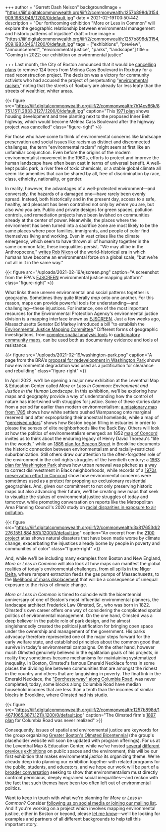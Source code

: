 +++
author = "Garrett Dash Nelson"
backgroundImage = "https://iiif.digitalcommonwealth.org/iiif/2/commonwealth:1257b898d/3154,909,1983,946/,1200/0/default.jpg"
date = 2021-02-19T00:50:44Z
description = "Our forthcoming exhibition \"More or Less in Common\" will explore the geographic relationship between environmental management and historic patterns of injustice"
draft = true
image = "https://iiif.digitalcommonwealth.org/iiif/2/commonwealth:1257b898d/3154,909,1983,946/,1200/0/default.jpg"
tags = ["exhibitions", "preview", "announcement", "environmental justice", "parks", "landscape"]
title = "Coming in 2022: our exhibition on environmental justice"

+++
Last month, the City of Boston announced that it would be [cancelling plans](https://www.boston.com/news/local-news/2021/01/22/melnea-cass-boulevard-plans-scrapped) to remove 124 trees from Melnea Cass Boulevard in Roxbury for a road reconstruction project. The decision was a victory for community activists who had accused the project of perpetuating "[environmental racism](https://www.boston.com/news/local-news/2020/08/24/residents-condemn-plan-to-remove-roxbury-trees)," noting that the streets of Roxbury are already far less leafy than the streets of wealthier, whiter areas.

{{< figure src="https://iiif.digitalcommonwealth.org/iiif/2/commonwealth:7h14cv86k/8751,1511,2833,3127/,1200/0/default.jpg" caption="This [1971 plan](https://collections.leventhalmap.org/search/commonwealth:7h14cv859) shows housing development and tree planting next to the proposed Inner Belt highway, which would become Melnea Cass Boulevard after the highway project was cancelled" class="figure-right" >}}

For those who have come to think of environmental concerns like landscape preservation and social issues like racism as distinct and disconnected challenges, the term "environmental racism" might seem at first like an unfamiliar conjunction. Even before the origins of the modern environmentalist movement in the 1960s, efforts to protect and improve the human landscape have often been cast in terms of universal benefit. A well-kept public park, a river free of toxic chemicals, or a stable global climate all seem like amenities that can be shared by all, free of discrimination by race, class, ethnicity, nationality, or gender.

In reality, however, the advantages of a well-protected environment—and conversely, the hazards of a damaged one—have rarely been evenly spread. Instead, both historically and in the present day, access to a safe, healthy, and pleasant has been controlled not only by _where_ you are, but also _who_ you are. Public and private designs for green spaces, pollution controls, and remediation projects have been lavished on communities already at the center of power. Meanwhile, the places where the environment has been turned into a sacrifice zone are most likely to be the same places where poor families, immigrants, and people of color find themselves living and working. Even in vast crises like the climate emergency, which seem to have thrown all of humanity together in the same common fate, these inequalities persist. "We may all be in the Anthropocene," [writes Rob Nixon](https://edgeeffects.net/anthropocene-promise-and-pitfalls/) of the world-historical era in which humans have become an environmental force on a global scale, "but we’re not all in it in the same way."

{{< figure src="/uploads/2021-02-19/ejscreen.png" caption="A screenshot from the EPA's [EJSCREEN](https://ejscreen.epa.gov/mapper/) environmental justice mapping platform" class="figure-right" >}}

What links these uneven environmental and social patterns together is geography. Sometimes they quite literally _map_ onto one another. For this reason, maps can provide powerful tools for understanding—and challenging—these injustices. For instance, one of the most important resources for the Environmental Protection Agency's environmental justice division is a mapping interface known as [EJSCREEN](https://www.epa.gov/ejscreen). Just a few weeks ago, Massachusetts Senator Ed Markey introduced a bill "to establish the [Environmental Justice Mapping Committee](https://www.markey.senate.gov/imo/media/doc/(1.28.21)%20Environmental%20Justice%20Mapping%20and%20Data%20Collection%20Act%20of%202021%20FINAL.pdf)." Different forms of geographic investigations, from [complex spatial analysis tools](https://www.ncbi.nlm.nih.gov/pmc/articles/PMC5889081/) to [participatory community maps](https://livinglotsnyc.org/#11/40.7300/-73.9900), can be used both as documentary evidence and tools of resistance.

{{< figure src="/uploads/2021-02-19/washington-park.png" caption="A page from the BRA's [proposal for redevelopment in Washington Park](https://archive.org/details/yournewwashingto00bost/page/n7/mode/2up) shows how environmental degradation was used as a justification for clearance and rebuilding" class="figure-right" >}}

In April 2022, we'll be opening a major new exhibition at the Leventhal Map & Education Center called _More or Less in Common: Environment and Justice in the Human Landscape._ In this exhibition, we'll be exploring how maps and geography provide a way of understanding how the control of nature has intertwined with struggles for justice. Some of these stories date from a period far earlier than modern environmentalism: [a missionary map from 1785](https://collections.leventhalmap.org/search/commonwealth:cj82kr37q) shows how white settlers pushed Wampanoag onto marginal reserved land after expropriating their ancestral homelands, while a map of "[perceived odors](https://bpl.bibliocommons.com/item/show/6601328075)" shows how Boston began filling in estuaries in order to please the senses of elite neighborhoods like the Back Bay. Others will look at how the politics of environmentalism emerged: an 1852 [map of Concord](https://collections.leventhalmap.org/search/commonwealth:1257bc79t) invites us to think about the enduring legacy of Henry David Thoreau's "life in the woods," while an [1886 plan for Beacon Street](https://collections.leventhalmap.org/search/commonwealth:3f4635233) in Brookline documents the historic connection between environmentalism and racially-restricted suburbanization. Still others draw our attention to the often-forgotten role of the environment in the civil rights struggles of the twentieth century: a [1963 plan for Washington Park](https://archive.org/details/yournewwashingto00bost/page/n1/mode/2up) shows how urban renewal was pitched as a way to correct disinvestment in Black neighborhoods, while records of a [1970s preservation effort in Concord](https://concordlibrary.org/special-collections/fin_aids/SwampBrook) show how environmental concerns were sometimes used as a pretext for propping up exclusionary residential geographies. And, given our commitment to not only preserving historic maps but also advancing their future, we'll be creating new maps that seek to visualize the stakes of environmental justice struggles of today and tomorrow, while promoting conversation on reports like the Metropolitan Area Planning Council's 2020 study on [racial disparities in exposure to air pollution](https://www.mapc.org/pollution-disparities-covid19/).

{{< figure src="https://iiif.digitalcommonwealth.org/iiif/2/commonwealth:3x817653d/2276,1551,884,581/,1200/0/default.jpg" caption="An excerpt from the [2100 project](https://collections.leventhalmap.org/search/commonwealth:3x817530w) atlas shows natural disasters that have been made worse by climate change, exacerbating the injustices already borne by people in poverty and communities of color" class="figure-right" >}}

And, while we'll be including many examples from Boston and New England, _More or Less in Common_ will also look at how maps can manifest the global realities of today's environmental challenges, from [oil spills in the Niger Delta](https://labs.mapbox.com/amnesty/), where rampant extraction feeds the gas pumps of Massachusetts, to the [likelihood of mass displacement](https://environmentalmigration.iom.int/maps) that will be a consequence of unequal exposure to the risks of climate change.

_More or Less in Common_ is timed to coincide with the bicentennial anniversary of one of Boston's most influential environmental planners, the landscape architect Frederick Law Olmsted, Sr., who was born in 1822. Olmsted's own career offers one way of considering the complicated spatial politics of environmental management. On the one hand, Olmsted was a deep believer in the public role of park design, and he almost singlehandedly created the political justification for bringing open space under the ownership and management of the government. His parks advocacy therefore represented one of the major steps forward for the early welfare state, and established principles about the common good that survive in today's environmental campaigns. On the other hand, however much Olmsted genuinely believed in the egalitarian goals of his projects, in reality they sometimes became mechanisms for maintaining systematized inequality. In Boston, Olmsted's famous Emerald Necklace forms in some places the dividing line between communities that are amongst the richest in the country and others that are languishing in poverty. The final link in the Emerald Necklace, the ["Dorchesterway" along Columbia Road](https://collections.leventhalmap.org/search/commonwealth:1257b8974), was never completed; today, some blocks along Columbia Road have median household incomes that are less than a tenth than the incomes of similar blocks in Brookline, where Olmsted had his studio.

{{< figure src="https://iiif.digitalcommonwealth.org/iiif/2/commonwealth:1257b898d/1467,1065,3871,1211/,1200/0/default.jpg" caption="The Olmsted firm's [1897 plan](https://collections.leventhalmap.org/search/commonwealth:1257b8974) for Columbia Road was never realized" >}}

Consequently, issues of spatial and environmental justice are keywords for the group organizing [Greater Boston's Olmsted Bicentennial](https://flonow.org) (the group's placeholder website will soon be updated with program offerings). For us at the Leventhal Map & Education Center, while we've hosted [several](https://collections.leventhalmap.org/exhibits/21) [different](https://collections.leventhalmap.org/exhibits/1) [previous](https://collections.leventhalmap.org/exhibits/12) [exhibitions](https://collections.leventhalmap.org/exhibits/5) on public spaces and the environment, this will be our first exhibition that makes environmental _justice_ its organizing theme. We're already deep into planning our exhibition together with related programs for the public, students, and educators, and we hope our work will be part of a [broader conversation](https://www.washingtonpost.com/climate-environment/2021/01/26/biden-environmental-justice-climate/) seeking to show that environmentalism must directly confront pernicious, deeply engrained social inequalities—and reckon with the fact that such themes have been too often left out of environmental politics.

Want to keep in touch with what we're planning for _More or Less in Common_? Consider [following us on social media or joining our mailing list](https://www.leventhalmap.org/about/contact-connect/). And if you're working on a project which involves mapping environmental justice, either in Boston or beyond, please [let me know](https://www.leventhalmap.org/about/people/garrett-nelson/)—we'll be looking for examples and partners of all different backgrounds to help tell this important story.